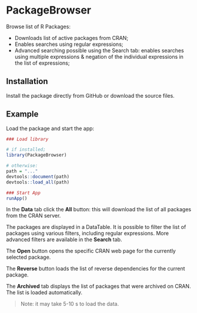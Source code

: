 # PackageBrowser

Browse list of R Packages:
- Downloads list of active packages from CRAN;
- Enables searches using regular expressions;
- Advanced searching possible using the Search tab: enables searches using multiple expressions & negation of the individual expressions in the list of expressions;

## Installation

Install the package directly from GitHub or download the source files.

## Example

Load the package and start the app:

```R
### Load library

# if installed;
library(PackageBrowser)

# otherwise:
path = "..."
devtools::document(path)
devtools::load_all(path)

### Start App
runApp()
```

In the **Data** tab click the **All** button: this will download the list of all packages from the CRAN server.

The packages are displayed in a DataTable. It is possible to filter the list of packages using various filters, including regular expressions. More advanced filters are available in the **Search** tab.

The **Open** button opens the specific CRAN web page for the currently selected package.

The **Reverse** button loads the list of reverse dependencies for the current package.

The **Archived** tab displays the list of packages that were archived on CRAN. The list is loaded automatically.
> Note: it may take 5-10 s to load the data.
